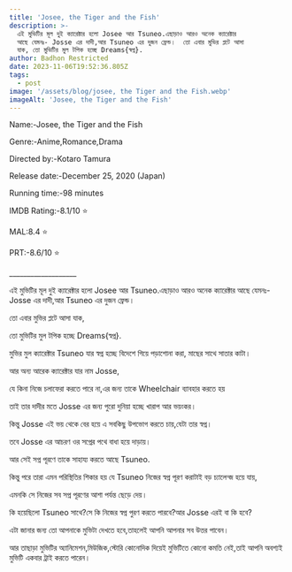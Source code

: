 ```yaml
---
title: 'Josee, the Tiger and the Fish'
description: >-
  এই মুভিটির মূল দুই ক্যারেক্টার হলো Josee আর Tsuneo.এছাড়াও আরও অনেক ক্যারেক্টার
  আছে যেমনঃ- Josse এর দাদী,আর Tsuneo এর দুজন ফ্রেন্ড।  তো এবার মুভির প্লটে আসা
  যাক, তো মুভিটির মুল টপিক হচ্ছে Dreams{স্বপ্ন}.
author: Badhon Restricted
date: 2023-11-06T19:52:36.805Z
tags:
  - post
image: '/assets/blog/josee, the Tiger and the Fish.webp'
imageAlt: 'Josee, the Tiger and the Fish'
---
```

Name:-Josee, the Tiger and the Fish

Genre:-Anime,Romance,Drama

Directed by:-Kotaro Tamura

Release date:-December 25, 2020 (Japan)

Running time:-98 minutes

IMDB Rating:-8.1/10 ⭐

MAL:8.4 ⭐

PRT:-8.6/10 ⭐

\_\_\_\_\_\_\_\_\_\_\_\_\_\_\_\_\_\__

এই মুভিটির মূল দুই ক্যারেক্টার হলো Josee আর Tsuneo.এছাড়াও আরও অনেক ক্যারেক্টার আছে যেমনঃ- Josse এর দাদী,আর Tsuneo এর দুজন ফ্রেন্ড।

তো এবার মুভির প্লটে আসা যাক,

তো মুভিটির মুল টপিক হচ্ছে Dreams{স্বপ্ন}.

মুভির মুল ক্যারেক্টার Tsuneo যার স্বপ্ন হচ্ছে বিদেশে গিয়ে পড়াশোনা করা, মাছের সাথে সাতার কাটা।

আর অন্য আরেক ক্যারেক্টার যার নাম Josse,

যে কিনা নিজে চলাফেরা করতে পারে না,এর জন্য তাকে Wheelchair ব্যাবহার করতে হয়

তাই তার দাদীর মতে Josse এর জন্য পুরো দুনিয়া হচ্ছে খারাপ আর ভয়ংকর।

কিন্তু Josse এই ভয় থেকে বের হয়ে এ সবকিছু উপভোগ করতে চায়,যেটা তার স্বপ্ন।

তবে Josse এর আচরণ ওর সপ্নের পথে বাধা হয়ে দাড়ায়।

আর সেই সপ্ন পূরণে তাকে সাহায্য করতে আছে Tsuneo.

কিন্তু পরে তারা এমন পরিস্থিতির শিকার হয় যে Tsuneo নিজের স্বপ্ন পূরণ করাটাই বড় চ্যালেন্জ হয়ে যায়,

এমনকি সে নিজের সব সপ্ন পূরণের আশা পর্যন্ত ছেড়ে দেয়।

কি হয়েছিলো Tsuneo সাথে?সে কি নিজের স্বপ্ন পুরণ করতে পারবে?আর Josse এরই বা কি হবে?

এটা জানার জন্য তো আপনাকে মুভিটা দেখতে হবে,তাহলেই আপনি আপনার সব উত্তর পাবেন।

আর তাছাড়া মুভিটির অ্যানিমেশন,মিউজিক,স্টোরি কোনোদিক দিয়েই মুভিটিতে কোনো কমতি নেই,তাই আপনি অবশ্যই মুভিটি একবার ট্রাই করতে পারেন।

